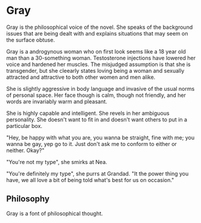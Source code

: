 # Gray

Gray is the philosophical voice of the novel. She speaks of the background issues that are being dealt with and explains situations that may seem on the surface obtuse.

Gray is a androgynous woman who on first look seems like a 18 year old man than a 30-something woman. Testosterone injections have lowered her voice and hardened her muscles. The misjudged assumption is that she is transgender, but she cleearly states loving being a woman and sexually attracted and attractive to both other women and men alike.

She is slightly aggressive in body language and invasive of the usual norms of personal space. Her face though is calm, though not friendly, and her words are invariably warm and pleasant.

She is highly capable and intelligent. She revels in her ambiguous personality. She doesn't want to fit in and doesn't want others to put in a particular box. 

"Hey, be happy with what you are, you wanna be straight, fine with me; you wanna be gay, yep go to it. Just don't ask me to conform to either or neither. Okay?"

"You're not my type", she smirks at Nea.

"You're definitely my type", she purrs at Grandad. "It the power thing you have, we all love a bit of being told what's best for us on occasion."

## Philosophy

Gray is a font of philosophical thought.
